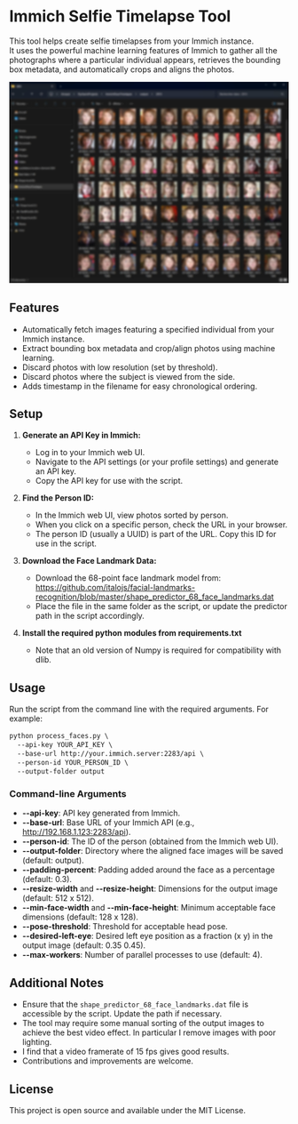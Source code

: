 # Immich Selfie Timelapse Tool

This tool helps create selfie timelapses from your Immich instance.  
It uses the powerful machine learning features of Immich to gather all the photographs where a particular individual appears, retrieves the bounding box metadata, and automatically crops and aligns the photos.

![example.jpg](resources%2Fexample.jpg)

## Features

- Automatically fetch images featuring a specified individual from your Immich instance.
- Extract bounding box metadata and crop/align photos using machine learning.
- Discard photos with low resolution (set by threshold).
- Discard photos where the subject is viewed from the side.
- Adds timestamp in the filename for easy chronological ordering.

## Setup

1. **Generate an API Key in Immich:**
   - Log in to your Immich web UI.
   - Navigate to the API settings (or your profile settings) and generate an API key.
   - Copy the API key for use with the script.

2. **Find the Person ID:**
   - In the Immich web UI, view photos sorted by person.
   - When you click on a specific person, check the URL in your browser.
   - The person ID (usually a UUID) is part of the URL. Copy this ID for use in the script.

3. **Download the Face Landmark Data:**
   - Download the 68-point face landmark model from:
     https://github.com/italojs/facial-landmarks-recognition/blob/master/shape_predictor_68_face_landmarks.dat
   - Place the file in the same folder as the script, or update the predictor path in the script accordingly.

4. **Install the required python modules from requirements.txt**
   - Note that an old version of Numpy is required for compatibility with dlib.

## Usage

Run the script from the command line with the required arguments. For example:

    python process_faces.py \
      --api-key YOUR_API_KEY \
      --base-url http://your.immich.server:2283/api \
      --person-id YOUR_PERSON_ID \
      --output-folder output

### Command-line Arguments

- **--api-key**: API key generated from Immich.
- **--base-url**: Base URL of your Immich API (e.g., http://192.168.1.123:2283/api).
- **--person-id**: The ID of the person (obtained from the Immich web UI).
- **--output-folder**: Directory where the aligned face images will be saved (default: output).
- **--padding-percent**: Padding added around the face as a percentage (default: 0.3).
- **--resize-width** and **--resize-height**: Dimensions for the output image (default: 512 x 512).
- **--min-face-width** and **--min-face-height**: Minimum acceptable face dimensions (default: 128 x 128).
- **--pose-threshold**: Threshold for acceptable head pose.
- **--desired-left-eye**: Desired left eye position as a fraction (x y) in the output image (default: 0.35 0.45).
- **--max-workers**: Number of parallel processes to use (default: 4).

## Additional Notes

- Ensure that the `shape_predictor_68_face_landmarks.dat` file is accessible by the script. Update the path if necessary.
- The tool may require some manual sorting of the output images to achieve the best video effect. In particular I remove images with poor lighting.
- I find that a video framerate of 15 fps gives good results.
- Contributions and improvements are welcome.

## License

This project is open source and available under the MIT License.